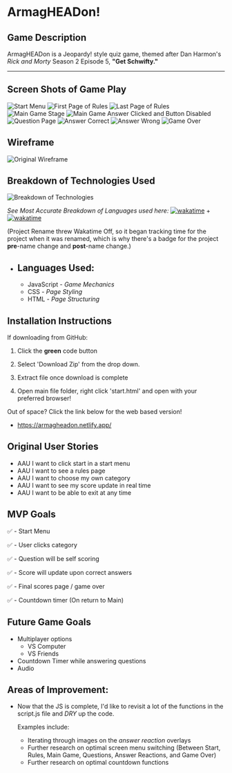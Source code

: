 # ArmagHEADon!

## Game Description

ArmagHEADon is a Jeopardy! style quiz game, themed after Dan Harmon's <i>Rick and Morty</i> Season 2 Episode 5, <b> "Get Schwifty." </b>

<hr/>

## Screen Shots of Game Play

![Start Menu](./assets/gameImages/startMenu.png)
![First Page of Rules](./assets/gameImages/rulesPage.png)
![Last Page of Rules](./assets/gameImages/rulesPageFinal.png)
![Main Game Stage](./assets/gameImages/mainGame.png)
![Main Game Answer Clicked and Button Disabled](./assets/gameImages/mainGameAnswerClickedDisabled.png)
![Question Page](./assets/gameImages/questionPage.png)
![Answer Correct](./assets/gameImages/answerReactionCorrect.png)
![Answer Wrong](./assets/gameImages/answerReactionWrong.png)
![Game Over](./assets/gameImages/gameOver.png)

## Wireframe

![Original Wireframe](./assets/gameImages/wireFrame.png)

## Breakdown of Technologies Used

![Breakdown of Technologies](./assets/gameImages/gameTechnologies2.png)

<i>See Most Accurate Breakdown of Languages used here:</i>
[![wakatime](https://wakatime.com/badge/user/3ece8247-d6e5-4a9c-b26f-fdc2ad0f1dc5/project/97b0da9e-1264-4c3a-912e-9cb46bf373a0.svg)](https://wakatime.com/projects/armagheadon-) +
[![wakatime](https://wakatime.com/badge/user/3ece8247-d6e5-4a9c-b26f-fdc2ad0f1dc5/project/04494669-8b25-4076-a964-3d775bdc5e39.svg)](https://wakatime.com/projects/armagheadon-) 

(Project Rename threw Wakatime Off, so it began tracking time for the project when it was renamed, which is why there's a badge for the project <b>pre</b>-name change and <b>post</b>-name change.)

- ## Languages Used:
  - JavaScript - <i>Game Mechanics</i>
  - CSS - <i>Page Styling</i>
  - HTML - <i>Page Structuring</i>

## Installation Instructions

If downloading from GitHub:

1. Click the <b>green</b> code button

2. Select 'Download Zip' from the drop down.

3. Extract file once download is complete

4. Open main file folder, right click 'start.html' and open with your preferred browser!

Out of space? Click the link below for the web based version!

- https://armagheadon.netlify.app/

## Original User Stories

- AAU I want to click start in a start menu
- AAU I want to see a rules page
- AAU I want to choose my own category
- AAU I want to see my score update in real time
- AAU I want to be able to exit at any time

## MVP Goals

✅ - Start Menu

✅ - User clicks category

✅ - Question will be self scoring

✅ - Score will update upon correct answers

✅ - Final scores page / game over

✅ - Countdown timer (On return to Main)


##  Future Game Goals

- Multiplayer options
  - VS Computer
  - VS Friends
- Countdown Timer while answering questions
- Audio

## Areas of Improvement:

- Now that the JS is complete, I'd like to revisit a lot of the functions in the script.js file and <i>DRY</i> up the code. <br>

  Examples include:
  - Iterating through images on the <i>answer reaction</i> overlays
  - Further research on optimal screen menu switching (Between Start, Rules, Main Game, Questions, Answer Reactions, and Game Over)
  - Further research on optimal countdown functions
